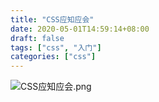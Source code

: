 ```yaml
---
title: "CSS应知应会"
date: 2020-05-01T14:59:14+08:00
draft: false
tags: ["css", "入门"]
categories: ["css"]
---
```


![CSS应知应会.png](https://i.loli.net/2020/05/06/ktZbsrjPH9d3Y6p.png)
